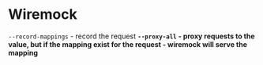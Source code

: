 # Wiremock

`--record-mappings` - record the request <b> 
`--proxy-all` - proxy requests to the value, but if the mapping exist for the request - wiremock will serve the mapping  

